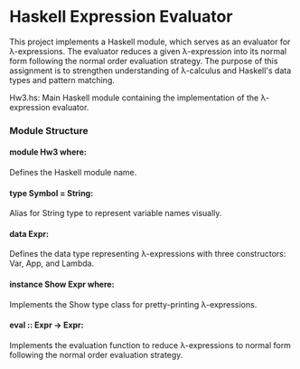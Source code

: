 # Haskell Expression Evaluator

This project implements a Haskell module, which serves as an evaluator for λ-expressions. The evaluator reduces a given λ-expression into its normal form following the normal order evaluation strategy. The purpose of this assignment is to strengthen understanding of λ-calculus and Haskell's data types and pattern matching.

Hw3.hs: Main Haskell module containing the implementation of the λ-expression evaluator.

### Module Structure

#### module Hw3 where: 
Defines the Haskell module name.

#### type Symbol = String: 
Alias for String type to represent variable names visually.
#### data Expr: 
Defines the data type representing λ-expressions with three constructors: Var, App, and Lambda.
#### instance Show Expr where: 
Implements the Show type class for pretty-printing λ-expressions.
#### eval :: Expr -> Expr: 
Implements the evaluation function to reduce λ-expressions to normal form following the normal order evaluation strategy.
